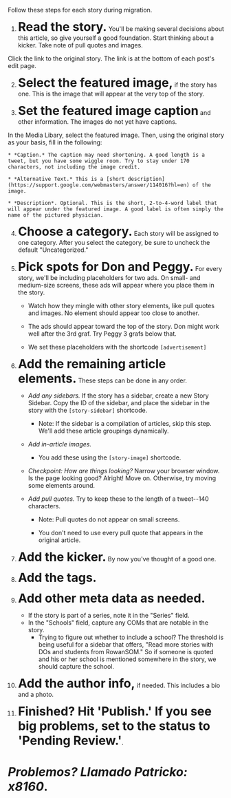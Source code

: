 Follow these steps for each story during migration. 

1. <strong style="font-size: 2em">Read the story.</strong> You'll be making several decisions about this article, so give yourself a good foundation. Start thinking about a kicker. Take note of pull quotes and images. 

  Click the link to the original story. The link is at the bottom of each post's edit page. 

2. <strong style="font-size: 2em">Select the featured image,</strong> if the story has one. This is the image that will appear at the very top of the story.

3. <strong style="font-size: 2em">Set the featured image caption</strong> and other information. The images do not yet have captions. 

  In the Media Libary, select the featured image.  Then, using the original story as your basis, fill in the following: 

    * *Caption.* The caption may need shortening. A good length is a tweet, but you have some wiggle room. Try to stay under 170 characters, not including the image credit.

    * *Alternative Text.* This is a [short description](https://support.google.com/webmasters/answer/114016?hl=en) of the image.

    * *Description*. Optional. This is the short, 2-to-4-word label that will appear under the featured image. A good label is often simply the name of the pictured physician. 

4. <strong style="font-size: 2em">Choose a category.</strong> Each story will be assigned to one category. After you select the category, be sure to uncheck the default "Uncategorized."

5. <strong style="font-size: 2em">Pick spots for Don and Peggy.</strong> For every story, we'll be including placeholders for two ads. On small- and medium-size screens, these ads will appear where you place them in the story. 
    * Watch how they mingle with other story elements, like pull quotes and images. No element should appear too close to another. 

    * The ads should appear toward the top of the story. Don might work well after the 3rd graf. Try Peggy 3 grafs below that.

    * We set these placeholders with the shortcode ```[advertisement]```

6. <strong style="font-size: 2em">Add the remaining article elements.</strong> These steps can be done in any order. 

    * *Add any sidebars.* If the story has a sidebar, create a new Story Sidebar. Copy the ID of the sidebar, and place the sidebar in the story with the ```[story-sidebar]``` shortcode.

        * Note: If the sidebar is a compilation of articles, skip this step. We'll add these article groupings dynamically. 


    * *Add in-article images.* 
        * You add these using the ```[story-image]``` shortcode.

    * *Checkpoint: How are things looking?* Narrow your browser window. Is the page looking good? Alright! Move on. Otherwise, try moving some elements around.

    * *Add pull quotes.* Try to keep these to the length of a tweet--140 characters. 

        * Note: Pull quotes do not appear on small screens.

        * You don't need to use every pull quote that appears in the original article.

7. <strong style="font-size: 2em">Add the kicker.</strong> By now you've thought of a good one.

8. <strong style="font-size: 2em">Add the tags.</strong>

9. <strong style="font-size: 2em">Add other meta data as needed.</strong> 
    * If the story is part of a series, note it in the "Series" field. 
    * In the "Schools" field, capture any COMs that are notable in the story. 
        * Trying to figure out whether to include a school? The threshold is being useful for a sidebar that offers, "Read more stories with DOs and students from RowanSOM." So if someone is quoted and his or her school is mentioned somewhere in the story, we should capture the school. 


10. <strong style="font-size: 2em">Add the author info,</strong> if needed. This includes a bio and a photo.

11. <strong style="font-size: 2em">Finished? Hit 'Publish.' If you see big problems, set to the status to 'Pending Review.'</strong>. 

<h1 class="text-center"><em>Problemos? Llamado Patricko: x8160</em>.</h1>


